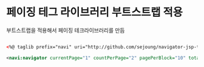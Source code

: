 # 페이징 테그 라이브러리 부트스트랩 적용

부트스트랩을 적용해서 페이징 테크라이브러리를 만듬

```xml

<%@ taglib prefix="navi" uri="http://github.com/sejoung/navigator-jsp-taglib-bootstrap" %>

<navi:navigator currentPage="1" countPerPage="2" pagePerBlock="10" totalRecordCount="3" />

```